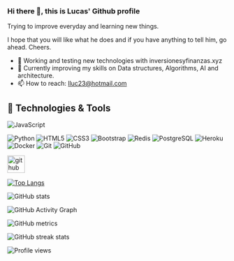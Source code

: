 ### Hi there 👋, this is Lucas' Github profile

Trying to improve everyday and learning new things. 

I hope that you will like what he does and if you have anything to tell him, go ahead. Cheers.

- 🔭 Working and testing new technologies with inversionesyfinanzas.xyz 
- 🌱 Currently improving my skills on Data structures, Algorithms, AI and architecture. 
- 📫 How to reach: lluc23@hotmail.com 

## 🔧 Technologies & Tools
![JavaScript](https://img.shields.io/badge/-JavaScript-black?style=flat-square&logo=javascript)

![Python](https://img.shields.io/badge/-Python-black?style=flat-square&logo=Python)
![HTML5](https://img.shields.io/badge/-HTML5-E34F26?style=flat-square&logo=html5&logoColor=white)
![CSS3](https://img.shields.io/badge/-CSS3-1572B6?style=flat-square&logo=css3)
![Bootstrap](https://img.shields.io/badge/-Bootstrap-563D7C?style=flat-square&logo=bootstrap)
![Redis](https://img.shields.io/badge/-Redis-black?style=flat-square&logo=Redis)
![PostgreSQL](https://img.shields.io/badge/-PostgreSQL-336791?style=flat-square&logo=postgresql)
![Heroku](https://img.shields.io/badge/-Heroku-430098?style=flat-square&logo=heroku)
![Docker](https://img.shields.io/badge/-Docker-black?style=flat-square&logo=docker)
![Git](https://img.shields.io/badge/-Git-black?style=flat-square&logo=git)
![GitHub](https://img.shields.io/badge/-GitHub-181717?style=flat-square&logo=github)

[<img src='https://cdn.jsdelivr.net/npm/simple-icons@3.0.1/icons/github.svg' alt='github' height='40'>](https://github.com/lluc2397)  

[![Top Langs](https://github-readme-stats.vercel.app/api/top-langs/?username=lluc2397)](https://github.com/anuraghazra/github-readme-stats)

![GitHub stats](https://github-readme-stats.vercel.app/api?username=lluc2397&show_icons=true)  

![GitHub Activity Graph](https://activity-graph.herokuapp.com/graph?username=lluc2397)  

![GitHub metrics](https://metrics.lecoq.io/lluc2397)  

![GitHub streak stats](https://github-readme-streak-stats.herokuapp.com/?user=lluc2397)  

![Profile views](https://gpvc.arturio.dev/lluc2397)  
